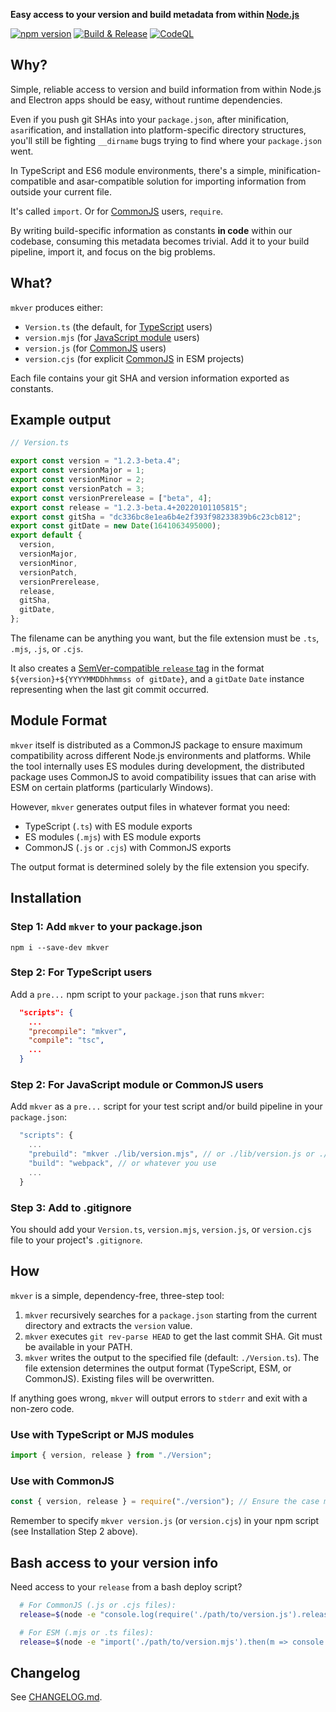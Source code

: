 **Easy access to your version and build metadata from within
[Node.js](https://nodejs.org/)**

[![npm version](https://img.shields.io/npm/v/mkver.svg)](https://www.npmjs.com/package/mkver)
[![Build & Release](https://github.com/photostructure/mkver/actions/workflows/build.yml/badge.svg)](https://github.com/photostructure/mkver/actions/workflows/build.yml)
[![CodeQL](https://github.com/photostructure/mkver/actions/workflows/codeql.yml/badge.svg)](https://github.com/photostructure/mkver/actions/workflows/codeql.yml)

## Why?

Simple, reliable access to version and build information from within Node.js and Electron apps should be easy, without runtime dependencies.

Even if you push git SHAs into your `package.json`, after minification, `asar`ification, and installation into platform-specific directory structures, you'll still be fighting `__dirname` bugs trying to find where your `package.json` went.

In TypeScript and ES6 module environments, there's a simple, minification-compatible and asar-compatible solution for importing information from outside your current file.

It's called `import`. Or for [CommonJS](https://en.wikipedia.org/wiki/CommonJS) users, `require`.

By writing build-specific information as constants **in code** within our codebase, consuming this metadata becomes trivial. Add it to your build pipeline, import it, and focus on the big problems.

## What?

`mkver` produces either:

- `Version.ts` (the default, for [TypeScript](https://www.typescriptlang.org/) users)
- `version.mjs` (for [JavaScript module](https://developer.mozilla.org/en-US/docs/Web/JavaScript/Guide/Modules) users)
- `version.js` (for [CommonJS](https://en.wikipedia.org/wiki/CommonJS) users)
- `version.cjs` (for explicit [CommonJS](https://en.wikipedia.org/wiki/CommonJS) in ESM projects)

Each file contains your git SHA and version information exported as constants.

## Example output

```typescript
// Version.ts

export const version = "1.2.3-beta.4";
export const versionMajor = 1;
export const versionMinor = 2;
export const versionPatch = 3;
export const versionPrerelease = ["beta", 4];
export const release = "1.2.3-beta.4+20220101105815";
export const gitSha = "dc336bc8e1ea6b4e2f393f98233839b6c23cb812";
export const gitDate = new Date(1641063495000);
export default {
  version,
  versionMajor,
  versionMinor,
  versionPatch,
  versionPrerelease,
  release,
  gitSha,
  gitDate,
};
```

The filename can be anything you want, but the file extension must be `.ts`,
`.mjs`, `.js`, or `.cjs`.

It also creates a [SemVer-compatible `release` tag](https://semver.org/#spec-item-10) in the format `${version}+${YYYYMMDDhhmmss of gitDate}`, and a `gitDate` `Date` instance representing when the last git commit occurred.

## Module Format

`mkver` itself is distributed as a CommonJS package to ensure maximum compatibility across different Node.js environments and platforms. While the tool internally uses ES modules during development, the distributed package uses CommonJS to avoid compatibility issues that can arise with ESM on certain platforms (particularly Windows).

However, `mkver` generates output files in whatever format you need:

- TypeScript (`.ts`) with ES module exports
- ES modules (`.mjs`) with ES module exports
- CommonJS (`.js` or `.cjs`) with CommonJS exports

The output format is determined solely by the file extension you specify.

## Installation

### Step 1: Add `mkver` to your package.json

`npm i --save-dev mkver`

### Step 2: For TypeScript users

Add a `pre...` npm script to your `package.json` that runs `mkver`:

```json
  "scripts": {
    ...
    "precompile": "mkver",
    "compile": "tsc",
    ...
  }
```

### Step 2: For JavaScript module or CommonJS users

Add `mkver` as a `pre...` script for your test script and/or build pipeline in your `package.json`:

```js
  "scripts": {
    ...
    "prebuild": "mkver ./lib/version.mjs", // or ./lib/version.js or ./lib/version.cjs
    "build": "webpack", // or whatever you use
    ...
  }
```

### Step 3: Add to .gitignore

You should add your `Version.ts`, `version.mjs`, `version.js`, or `version.cjs` file to
your project's `.gitignore`.

## How

`mkver` is a simple, dependency-free, three-step tool:

1. `mkver` recursively searches for a `package.json` starting from the current directory and extracts the `version` value.
2. `mkver` executes `git rev-parse HEAD` to get the last commit SHA. Git must be available in your PATH.
3. `mkver` writes the output to the specified file (default: `./Version.ts`). The file extension determines the output format (TypeScript, ESM, or CommonJS). Existing files will be overwritten.

If anything goes wrong, `mkver` will output errors to `stderr` and exit with a non-zero code.

### Use with TypeScript or MJS modules

```ts
import { version, release } from "./Version";
```

### Use with CommonJS

```js
const { version, release } = require("./version"); // Ensure the case matches your mkver output filename
```

Remember to specify `mkver version.js` (or `version.cjs`) in your npm script (see Installation Step 2 above).

## Bash access to your version info

Need access to your `release` from a bash deploy script?

```sh
  # For CommonJS (.js or .cjs files):
  release=$(node -e "console.log(require('./path/to/version.js').release)")

  # For ESM (.mjs or .ts files):
  release=$(node -e "import('./path/to/version.mjs').then(m => console.log(m.release))")
```

## Changelog

See [CHANGELOG.md](CHANGELOG.md).
